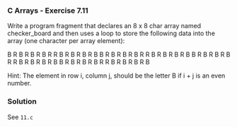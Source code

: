 ### C Arrays - Exercise 7.11

Write a program fragment that declares an 8 x 8 char array named checker_board and then uses a loop to store the following data into the array 
(one character per array element):

B R B R B R B R
R B R B R B R B
B R B R B R B R
R B R B R B R B
B R B R B R B R
R B R B R B R B
B R B R B R B R
R B R B R B R B

Hint: The element in row i, column j, should be the letter B if i + j is an even number.

### Solution

See ```11.c```
